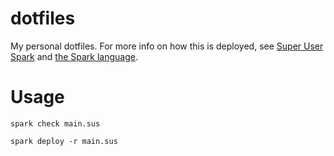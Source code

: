 # dotfiles

My personal dotfiles. For more info on how this is deployed, see
[Super User Spark](https://github.com/NorfairKing/super-user-spark) and
[the Spark language](https://github.com/NorfairKing/super-user-spark/blob/master/doc/language.md).

# Usage


```
spark check main.sus
```


```
spark deploy -r main.sus
```
